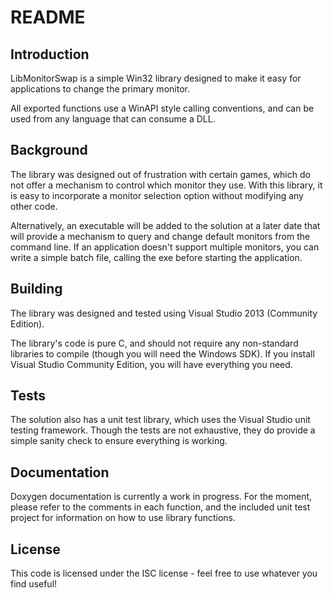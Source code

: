 # README #

## Introduction ##
LibMonitorSwap is a simple Win32 library designed to make it easy 
for applications to change the primary monitor. 

All exported functions use a WinAPI style calling conventions, 
and can be used from any language that can consume a DLL.

## Background ##
The library was designed out of frustration with certain games,
which do not offer a mechanism to control which monitor they use. 
With this library, it is easy to incorporate a monitor selection
option without modifying any other code. 

Alternatively, an executable will be added to the solution at
a later date that will provide a mechanism to query and change
default monitors from the command line. If an application doesn't
support multiple monitors, you can write a simple batch file, 
calling the exe before starting the application.

## Building ##
The library was designed and tested using Visual Studio 2013
(Community Edition). 

The library's code is pure C, and should not require any 
non-standard libraries to compile (though you will need the
Windows SDK). If you install Visual Studio Community Edition,
you will have everything you need.

## Tests ##
The solution also has a unit test library, which uses the Visual Studio
unit testing framework. Though the tests are not exhaustive,
they do provide a simple sanity check to ensure everything is working.

## Documentation ##
Doxygen documentation is currently a work in progress. For the moment,
please refer to the comments in each function, and the included unit 
test project for information on how to use library functions.

## License ##
This code is licensed under the ISC license - feel free to use whatever you
find useful!



